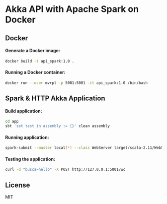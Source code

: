 # Akka API with Apache Spark on Docker
## Docker
#### Generate a Docker image:
```sh
docker build -t api_spark:1.0 .
```
#### Running a Docker container:
```sh
docker run --user mvrpl -p 5001:5001 -it api_spark:1.0 /bin/bash
```
## Spark & HTTP Akka Application
#### Build application:
```sh
cd app
sbt 'set test in assembly := {}' clean assembly
```
#### Running application:
```sh
spark-submit --master local[*] --class WebServer target/scala-2.11/WebServer-assembly-1.0.jar
```
#### Testing the application:
```sh
curl -d "busca=hello" -X POST http://127.0.0.1:5001/wc
```
License
----
MIT
